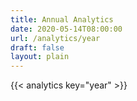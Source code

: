 ```yaml
---
title: Annual Analytics
date: 2020-05-14T08:00:00
url: /analytics/year
draft: false
layout: plain
---
```


{{< analytics key="year" >}}

